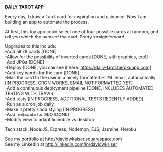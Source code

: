 **DAILY TAROT APP**

Every day, I draw a Tarot card for inspiration and guidance. Now I am building an app to automate the process.

At first, this toy app could select one of four possible cards at random, and tell you which the name of the card. Pretty straightforward.

Upgrades to this include:<br/>
-Add all 78 cards [DONE]<br/>
-Allow for the possibility of inverted cards [DONE, with graphics, too!]<br/>
-Add JPGs  [DONE]<br/>
-Deploy  [DONE, you can see it here: https://daily-tarot.herokuapp.com]<br/>
-Add key words for the card [DONE]<br/>
-Mail the card to the user in a nicely formatted HTML email, automatically [IN PROGRESS, CRON WORKS, EMAIL NOT FORMATTED YET]<br/>
-Add a continuous deployment pipeline [DONE, INCLUDES AUTOMATED TESTING WITH TRAVIS]<br/>
-Add tests [IN PROGRESS, ADDITIONAL TESTS RECENTLY ADDED]<br/>
-Run as a cron job daily<br/>
-Make it pretty / add styling [IN PROGRESS]<br/>
-Add metadata for SEO [DONE]<br/>
-Modify view to adapt to mobile vs desktop<br/>


Tech stack: Node.JS, Express, Nodemon, EJS, Jasmine, Heroku<br/>

See my portfolio at http://davidwkaiser.squarespace.com<br/>
See my LinkedIn at http://linkedin.com/in/davidwkaiser<br/>

